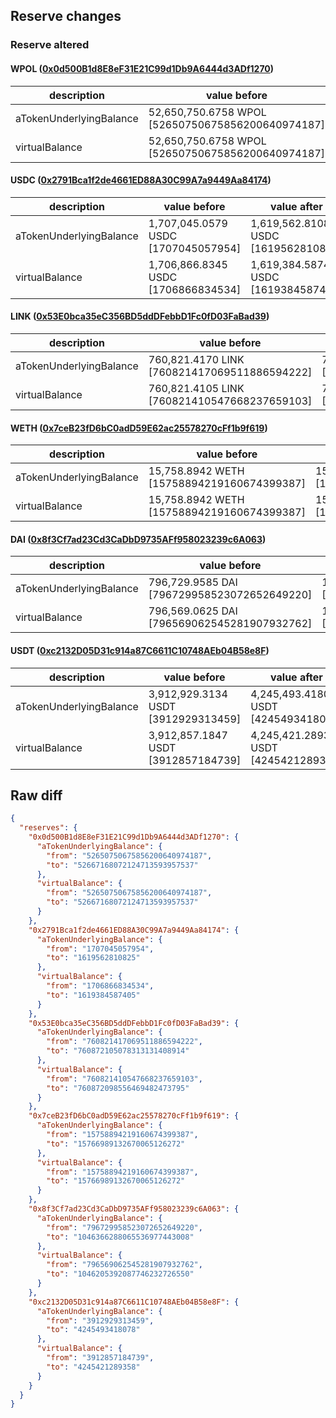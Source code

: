 ## Reserve changes

### Reserve altered

#### WPOL ([0x0d500B1d8E8eF31E21C99d1Db9A6444d3ADf1270](https://polygonscan.com/address/0x0d500B1d8E8eF31E21C99d1Db9A6444d3ADf1270))

| description | value before | value after |
| --- | --- | --- |
| aTokenUnderlyingBalance | 52,650,750.6758 WPOL [52650750675856200640974187] | 52,667,168.0721 WPOL [52667168072124713593957537] |
| virtualBalance | 52,650,750.6758 WPOL [52650750675856200640974187] | 52,667,168.0721 WPOL [52667168072124713593957537] |


#### USDC ([0x2791Bca1f2de4661ED88A30C99A7a9449Aa84174](https://polygonscan.com/address/0x2791Bca1f2de4661ED88A30C99A7a9449Aa84174))

| description | value before | value after |
| --- | --- | --- |
| aTokenUnderlyingBalance | 1,707,045.0579 USDC [1707045057954] | 1,619,562.8108 USDC [1619562810825] |
| virtualBalance | 1,706,866.8345 USDC [1706866834534] | 1,619,384.5874 USDC [1619384587405] |


#### LINK ([0x53E0bca35eC356BD5ddDFebbD1Fc0fD03FaBad39](https://polygonscan.com/address/0x53E0bca35eC356BD5ddDFebbD1Fc0fD03FaBad39))

| description | value before | value after |
| --- | --- | --- |
| aTokenUnderlyingBalance | 760,821.4170 LINK [760821417069511886594222] | 760,872.1050 LINK [760872105078313131408914] |
| virtualBalance | 760,821.4105 LINK [760821410547668237659103] | 760,872.0985 LINK [760872098556469482473795] |


#### WETH ([0x7ceB23fD6bC0adD59E62ac25578270cFf1b9f619](https://polygonscan.com/address/0x7ceB23fD6bC0adD59E62ac25578270cFf1b9f619))

| description | value before | value after |
| --- | --- | --- |
| aTokenUnderlyingBalance | 15,758.8942 WETH [15758894219160674399387] | 15,766.9891 WETH [15766989132670065126272] |
| virtualBalance | 15,758.8942 WETH [15758894219160674399387] | 15,766.9891 WETH [15766989132670065126272] |


#### DAI ([0x8f3Cf7ad23Cd3CaDbD9735AFf958023239c6A063](https://polygonscan.com/address/0x8f3Cf7ad23Cd3CaDbD9735AFf958023239c6A063))

| description | value before | value after |
| --- | --- | --- |
| aTokenUnderlyingBalance | 796,729.9585 DAI [796729958523072652649220] | 1,046,366.2880 DAI [1046366288065536977443008] |
| virtualBalance | 796,569.0625 DAI [796569062545281907932762] | 1,046,205.3920 DAI [1046205392087746232726550] |


#### USDT ([0xc2132D05D31c914a87C6611C10748AEb04B58e8F](https://polygonscan.com/address/0xc2132D05D31c914a87C6611C10748AEb04B58e8F))

| description | value before | value after |
| --- | --- | --- |
| aTokenUnderlyingBalance | 3,912,929.3134 USDT [3912929313459] | 4,245,493.4180 USDT [4245493418078] |
| virtualBalance | 3,912,857.1847 USDT [3912857184739] | 4,245,421.2893 USDT [4245421289358] |


## Raw diff

```json
{
  "reserves": {
    "0x0d500B1d8E8eF31E21C99d1Db9A6444d3ADf1270": {
      "aTokenUnderlyingBalance": {
        "from": "52650750675856200640974187",
        "to": "52667168072124713593957537"
      },
      "virtualBalance": {
        "from": "52650750675856200640974187",
        "to": "52667168072124713593957537"
      }
    },
    "0x2791Bca1f2de4661ED88A30C99A7a9449Aa84174": {
      "aTokenUnderlyingBalance": {
        "from": "1707045057954",
        "to": "1619562810825"
      },
      "virtualBalance": {
        "from": "1706866834534",
        "to": "1619384587405"
      }
    },
    "0x53E0bca35eC356BD5ddDFebbD1Fc0fD03FaBad39": {
      "aTokenUnderlyingBalance": {
        "from": "760821417069511886594222",
        "to": "760872105078313131408914"
      },
      "virtualBalance": {
        "from": "760821410547668237659103",
        "to": "760872098556469482473795"
      }
    },
    "0x7ceB23fD6bC0adD59E62ac25578270cFf1b9f619": {
      "aTokenUnderlyingBalance": {
        "from": "15758894219160674399387",
        "to": "15766989132670065126272"
      },
      "virtualBalance": {
        "from": "15758894219160674399387",
        "to": "15766989132670065126272"
      }
    },
    "0x8f3Cf7ad23Cd3CaDbD9735AFf958023239c6A063": {
      "aTokenUnderlyingBalance": {
        "from": "796729958523072652649220",
        "to": "1046366288065536977443008"
      },
      "virtualBalance": {
        "from": "796569062545281907932762",
        "to": "1046205392087746232726550"
      }
    },
    "0xc2132D05D31c914a87C6611C10748AEb04B58e8F": {
      "aTokenUnderlyingBalance": {
        "from": "3912929313459",
        "to": "4245493418078"
      },
      "virtualBalance": {
        "from": "3912857184739",
        "to": "4245421289358"
      }
    }
  }
}
```